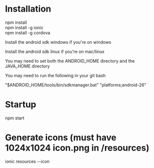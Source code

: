 # Installation
npm install  
npm install -g ionic  
npm install -g cordova  

Install the android sdk windows if you're on windows  

Install the android sdk linux if you're on mac/linux  

You may need to set both the ANDROID_HOME directory and the JAVA_HOME directory  

You may need to run the following in your git bash  

"$ANDROID_HOME/tools/bin/sdkmanager.bat" "platforms;android-26"  

# Startup  
npm start

# Generate icons (must have 1024x1024 icon.png in /resources)
ionic resources --icon